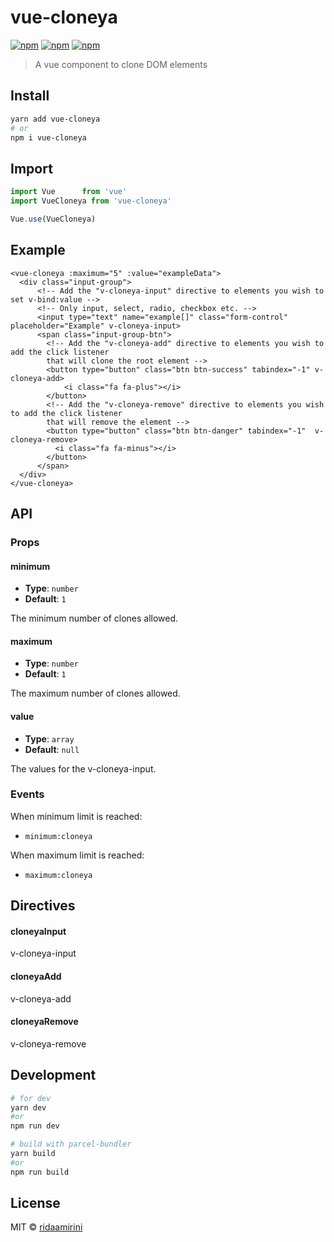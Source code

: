 # vue-cloneya
[![npm](https://img.shields.io/npm/v/vue-cloneya.svg?style=for-the-badge)](https://www.npmjs.com/package/vue-cloneya)
[![npm](https://img.shields.io/npm/dt/vue-cloneya.svg?style=for-the-badge)](https://www.npmjs.com/package/vue-cloneya)
[![npm](https://img.shields.io/npm/l/vue-cloneya.svg?style=for-the-badge)](https://www.npmjs.com/package/vue-cloneya)

> A vue component to clone DOM elements

## Install

```bash
yarn add vue-cloneya
# or
npm i vue-cloneya
```

## Import

```js
import Vue      from 'vue'
import VueCloneya from 'vue-cloneya'

Vue.use(VueCloneya)
```
## Example
```vue
<vue-cloneya :maximum="5" :value="exampleData">
  <div class="input-group">
      <!-- Add the "v-cloneya-input" directive to elements you wish to set v-bind:value -->
      <!-- Only input, select, radio, checkbox etc. -->
      <input type="text" name="example[]" class="form-control" placeholder="Example" v-cloneya-input>
      <span class="input-group-btn">
        <!-- Add the "v-cloneya-add" directive to elements you wish to add the click listener
        that will clone the root element -->
        <button type="button" class="btn btn-success" tabindex="-1" v-cloneya-add>
            <i class="fa fa-plus"></i>
        </button>
        <!-- Add the "v-cloneya-remove" directive to elements you wish to add the click listener
        that will remove the element -->
        <button type="button" class="btn btn-danger" tabindex="-1"  v-cloneya-remove>
          <i class="fa fa-minus"></i>
        </button>
      </span>
  </div>
</vue-cloneya>
```
## API

### Props

#### minimum

- __Type__: `number`
- __Default__: `1`

The minimum number of clones allowed.

#### maximum

- __Type__: `number`
- __Default__: `1`

The maximum number of clones allowed.

#### value

- __Type__: `array`
- __Default__: `null`

The values for the v-cloneya-input. 

### Events

When minimum limit is reached:
- `minimum:cloneya`

When maximum limit is reached:
- `maximum:cloneya`

## Directives

#### cloneyaInput
v-cloneya-input

#### cloneyaAdd
v-cloneya-add

#### cloneyaRemove
v-cloneya-remove

## Development

```bash
# for dev
yarn dev
#or 
npm run dev

# build with parcel-bundler
yarn build
#or
npm run build

```

## License

MIT © [ridaamirini](https://github.com/ridaamirini)
